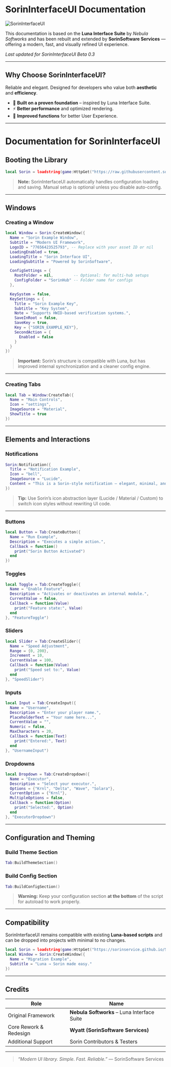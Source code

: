 # SorinInterfaceUI Documentation
![SorinInterfaceUI](https://i.postimg.cc/52CtPNZV/si-UI-Banner.png)

This documentation is based on the **Luna Interface Suite** by *Nebula Softworks* and has been rebuilt and extended by **SorinSoftware Services** — offering a modern, fast, and visually refined UI experience.

_Last updated for SorinInterfaceUI Beta 0.3_

---

## Why Choose SorinInterfaceUI?

Reliable and elegant. Designed for developers who value both **aesthetic** and **efficiency**.

- 🧩 **Built on a proven foundation** – inspired by Luna Interface Suite.  
- ⚡ **Better performance** and optimized rendering.  
- 🔧 **Improved functions** for better User Experience. 

---

# Documentation for SorinInterfaceUI

## Booting the Library
```lua
local Sorin = loadstring(game:HttpGet("https://raw.githubusercontent.sorinservice/SorinInterfaceUI/main.lua", true))()
```
> **Note:** SorinInterfaceUI automatically handles configuration loading and saving. Manual setup is optional unless you disable auto-config.

---

## Windows

### Creating a Window
```lua
local Window = Sorin:CreateWindow({
  Name = "Sorin Example Window",
  Subtitle = "Modern UI Framework",
  LogoID = "77656423525793", -- Replace with your asset ID or nil
  LoadingEnabled = true,
  LoadingTitle = "Sorin Interface UI",
  LoadingSubtitle = "Powered by SorinSoftware",

  ConfigSettings = {
    RootFolder = nil,         -- Optional: for multi-hub setups
    ConfigFolder = "SorinHub" -- Folder name for configs
  },

  KeySystem = false,
  KeySettings = {
    Title = "Sorin Example Key",
    Subtitle = "Key System",
    Note = "Supports HWID-based verification systems.",
    SaveInRoot = false,
    SaveKey = true,
    Key = {"SORIN_EXAMPLE_KEY"},
    SecondAction = {
      Enabled = false
    }
  }
})
```
> **Important:** Sorin’s structure is compatible with Luna, but has improved internal synchronization and a cleaner config engine.

---

### Creating Tabs
```lua
local Tab = Window:CreateTab({
  Name = "Main Controls",
  Icon = "settings",
  ImageSource = "Material",
  ShowTitle = true
})
```

---

## Elements and Interactions

### Notifications
```lua
Sorin:Notification({
  Title = "Notification Example",
  Icon = "bell",
  ImageSource = "Lucide",
  Content = "This is a Sorin-style notification — elegant, minimal, and fast."
})
```
> **Tip:** Use Sorin’s icon abstraction layer (Lucide / Material / Custom) to switch icon styles without rewriting UI code.

---

### Buttons
```lua
local Button = Tab:CreateButton({
  Name = "Run Example",
  Description = "Executes a simple action.",
  Callback = function()
    print("Sorin Button Activated")
  end
})
```

### Toggles
```lua
local Toggle = Tab:CreateToggle({
  Name = "Enable Feature",
  Description = "Activates or deactivates an internal module.",
  CurrentValue = false,
  Callback = function(Value)
    print("Feature state:", Value)
  end
}, "FeatureToggle")
```

### Sliders
```lua
local Slider = Tab:CreateSlider({
  Name = "Speed Adjustment",
  Range = {0, 200},
  Increment = 10,
  CurrentValue = 100,
  Callback = function(Value)
    print("Speed set to:", Value)
  end
}, "SpeedSlider")
```

### Inputs
```lua
local Input = Tab:CreateInput({
  Name = "Username",
  Description = "Enter your player name.",
  PlaceholderText = "Your name here...",
  CurrentValue = "",
  Numeric = false,
  MaxCharacters = 20,
  Callback = function(Text)
    print("Entered:", Text)
  end
}, "UsernameInput")
```

### Dropdowns
```lua
local Dropdown = Tab:CreateDropdown({
  Name = "Executor",
  Description = "Select your executor.",
  Options = {"Krnl", "Delta", "Wave", "Solara"},
  CurrentOption = {"Krnl"},
  MultipleOptions = false,
  Callback = function(Option)
    print("Selected:", Option)
  end
}, "ExecutorDropdown")
```

---

## Configuration and Theming

### Build Theme Section
```lua
Tab:BuildThemeSection()
```

### Build Config Section
```lua
Tab:BuildConfigSection()
```
> **Warning:** Keep your configuration section **at the bottom** of the script for autoload to work properly.

---

## Compatibility

SorinInterfaceUI remains compatible with existing **Luna-based scripts** and can be dropped into projects with minimal to no changes.

```lua
local Sorin = loadstring(game:HttpGet("https://sorinservice.github.io/SorinInterfaceUI/main.lua"))()
local Window = Sorin:CreateWindow({
  Name = "Migration Example",
  Subtitle = "Luna → Sorin made easy."
})
```

---

## Credits

| Role | Name |
|------|------|
| Original Framework | **Nebula Softworks** – Luna Interface Suite |
| Core Rework & Redesign | **Wyatt (SorinSoftware Services)** |
| Additional Support | Sorin Contributors & Testers |

---

> *“Modern UI library. Simple. Fast. Reliable.”* — SorinSoftware Services
